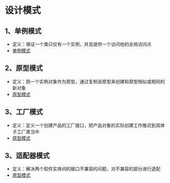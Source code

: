 <!--
 * @Description:
 * @Author: chengfengZeng
 * @Date: 2021-05-17 18:21:06
 * @LastEditors: chengfengZeng
 * @LastEditTime: 2021-05-20 17:53:14
-->

# 设计模式

## 1、单例模式

- 定义：保证一个类只仅有一个实例，并且提供一个访问他的全局访问点
- [单例模式](https://github.com/zchfeng/js-base/tree/master/pages/design-pattern/sington-mode)

## 2、原型模式

- 定义：把一个实例对象作为原型，通过复制该原型来创建和原型相似或相同的新对象
- [原型模式](https://github.com/zchfeng/js-base/tree/master/pages/design-pattern/prototype-mode)

## 3、工厂模式

- 定义：定义一个创建产品的工厂接口，把产品对象的实际创建工作推迟到具体子工厂类当中
- [原型模式](https://github.com/zchfeng/js-base/tree/master/pages/design-pattern/factory-model)

## 3、适配器模式

- 定义：解决两个软件实体间的接口不兼容的问题，对不兼容的部分进行适配
- [原型模式](https://github.com/zchfeng/js-base/tree/master/pages/design-pattern/adapter-model)
